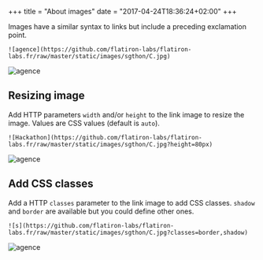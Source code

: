 +++
title = "About images"
date = "2017-04-24T18:36:24+02:00"
+++

Images have a similar syntax to links but include a preceding exclamation point.

	![agence](https://github.com/flatiron-labs/flatiron-labs.fr/raw/master/static/images/sgthon/C.jpg)

![agence](https://github.com/flatiron-labs/flatiron-labs.fr/raw/master/static/images/sgthon/C.jpg)

## Resizing image

Add HTTP parameters `width` and/or `height` to the link image to resize the image. Values are CSS values (default is `auto`).


	![Hackathon](https://github.com/flatiron-labs/flatiron-labs.fr/raw/master/static/images/sgthon/C.jpg?height=80px)

![agence](https://github.com/flatiron-labs/flatiron-labs.fr/raw/master/static/images/sgthon/C.jpg?height=80px)


## Add CSS classes

Add a HTTP `classes` parameter to the link image to add CSS classes. `shadow` and `border` are available but you could define other ones.

	![s](https://github.com/flatiron-labs/flatiron-labs.fr/raw/master/static/images/sgthon/C.jpg?classes=border,shadow)

![agence](https://github.com/flatiron-labs/flatiron-labs.fr/raw/master/static/images/sgthon/C.jpg?classes=border,shadow)
